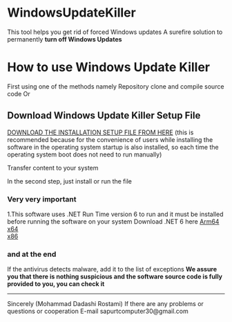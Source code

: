 # WindowsUpdateKiller
This tool helps you get rid of forced Windows updates
A surefire solution to permanently <strong>turn off Windows Updates</strong>

<h1>How to use Windows Update Killer</h1>
First using one of the methods namely
Repository clone and compile source code
Or 
<h2>Download Windows Update Killer Setup File</h2>
<a href="https://raw.githubusercontent.com/sapurtcomputer30/WindowsUpdateKiller/master/WUK-Setup.exe">DOWNLOAD THE INSTALLATION SETUP FILE FROM HERE</a> (this is recommended because for the convenience of users while installing the software in the operating system startup is also installed, so each time the operating system boot does not need to run manually)

Transfer content to your system

In the second step, just install or run the file




<h3>Very very important</h3>
1.This software uses .NET Run Time version 6 to run and it must be installed before running the software on your system
Download .NET 6 here 
<a href="/en-us/download/dotnet/thank-you/runtime-desktop-6.0.3-windows-arm64-installer">Arm64</a>
<br>
<a href="/en-us/download/dotnet/thank-you/runtime-desktop-6.0.3-windows-x64-installer">x64</a>
<br>
<a href="/en-us/download/dotnet/thank-you/runtime-desktop-6.0.3-windows-x86-installer">x86</a>

<h3>and at the end</h3>

If the antivirus detects malware, add it to the list of exceptions
<b>We assure you that there is nothing suspicious and the software source code is fully provided to you, you can check it</b>

<hr>
Sincerely (Mohammad Dadashi Rostami)
If there are any problems or questions or cooperation
E-mail
sapurtcomputer30@gmail.com
